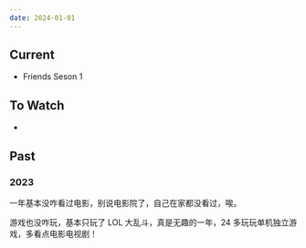 ```yaml
---
date: 2024-01-01
---
```



## Current

- Friends Seson 1


## To Watch

- 


## Past

### 2023

一年基本没咋看过电影，别说电影院了，自己在家都没看过，唉。

游戏也没咋玩，基本只玩了 LOL 大乱斗，真是无趣的一年，24 多玩玩单机独立游戏，多看点电影电视剧！
